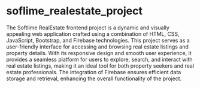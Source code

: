 # soflime_realestate_project

The Softlime RealEstate frontend project is a dynamic and visually appealing web application crafted using a combination of HTML, CSS, JavaScript, Bootstrap, and Firebase technologies. This project serves as a user-friendly interface for accessing and browsing real estate listings and property details. With its responsive design and smooth user experience, it provides a seamless platform for users to explore, search, and interact with real estate listings, making it an ideal tool for both property seekers and real estate professionals. The integration of Firebase ensures efficient data storage and retrieval, enhancing the overall functionality of the project.




